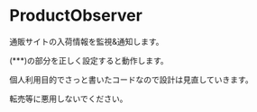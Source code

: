# ProductObserver
通販サイトの入荷情報を監視&amp;通知します。

(***)の部分を正しく設定すると動作します。

個人利用目的でさっと書いたコードなので設計は見直していきます。

転売等に悪用しないでください。
